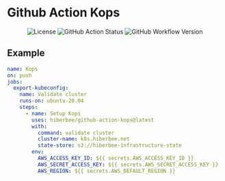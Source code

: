 # Github Action Kops

<p align="center">
  <img src="https://img.shields.io/github/license/hiberbee/github-action-kops?style=flat-square" alt="License">
  <img src="https://img.shields.io/github/workflow/status/hiberbee/github-action-kops/CI?label=github-actions&style=flat-square" alt="GitHub Action Status">
  <img src="https://img.shields.io/github/v/tag/hiberbee/github-action-kops?label=hiberbee%2Fgithub-action-kops&style=flat-square" alt="GitHub Workflow Version">
</p>

## Example

```yaml
name: Kops
on: push
jobs:
  export-kubeconfig:
    name: Validate cluster
    runs-on: ubuntu-20.04
    steps:
      - name: Setup Kops
        uses: hiberbee/github-action-kops@latest
        with:
          command: validate cluster
          cluster-name: k8s.hiberbee.net
          state-store: s3://hiberbee-infrastructure-state
        env:
          AWS_ACCESS_KEY_ID: ${{ secrets.AWS_ACCESS_KEY_ID }}
          AWS_SECRET_ACCESS_KEY: ${{ secrets.AWS_SECRET_ACCESS_KEY }}
          AWS_REGION: ${{ secrets.AWS_DEFAULT_REGION }}
```
